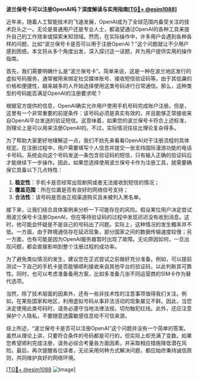 **波兰保号卡可以注册OpenAI吗？深度解读与实用指南[[TG💪+ @esim1088](https://t.me/s/esim1088)]**

近年来，随着人工智能技术的飞速发展，OpenAI成为了全球范围内备受关注的技术巨头之一。无论是普通用户还是专业人士，都渴望通过OpenAI的各种工具来提升自己的工作效率或探索未知领域。然而，在实际操作中，许多用户会遇到各种各样的问题，比如“波兰保号卡是否可以用于注册OpenAI？”这个问题就让不少用户感到困惑。本文将从多个角度出发，深入探讨这一话题，并为用户提供实用的操作指南。

首先，我们需要明确什么是“波兰保号卡”。简单来说，这是一种在波兰地区发行的虚拟号码服务，通常被用来绑定社交媒体账号、接收短信验证码等。由于其低廉的价格和便捷性，越来越多的人开始选择使用这类号码进行日常通信。那么，这种类型的号码能否满足OpenAI的注册要求呢？

根据官方提供的信息，OpenAI确实允许用户使用手机号码完成账户注册。但是，这里有一个非常重要的前提条件：该号码必须是真实有效的，并且能够正常接收来自OpenAI平台发送的验证短信。这意味着，如果您的波兰保号卡符合上述标准，则理论上是可以用来注册OpenAI的。不过，实际情况往往比理论复杂得多。

为了帮助大家更好地理解这一点，我们不妨先来看看OpenAI对于注册流程的具体规定。在注册过程中，用户需要填写个人信息并提交一张支持国际漫游功能的电话卡号码。系统会向这个号码发送一条包含验证码的短信，只有输入正确的验证码后才能继续下一步操作。因此，如果您选择使用波兰保号卡作为注册工具，就需要确保它具备以下几点特性：

1. **稳定性**：手机卡是否经常出现断网或者无法接收到短信的情况；
2. **覆盖范围**：所在位置是否有良好的网络信号支持；
3. **合法性**：该号码是否由正规渠道购买且未被列入黑名单。

接下来，让我们结合具体案例来分析一下可能存在的风险。假设某位用户决定尝试用波兰保号卡注册OpenAI，但在等待验证码的过程中发现迟迟没有收到消息。这时，他可能会怀疑是不是自己的号码出了问题。实际上，这种情况的发生概率并不低。一方面，由于跨境通信存在延迟现象，部分国家之间的数据传输速度较慢；另一方面，也有可能是因为OpenAI服务器暂时出现了故障。无论原因如何，一旦出现问题，都会直接影响到整个注册过程的成功率。

为了避免类似情况的发生，建议您在正式尝试之前做好充分准备。例如，可以提前测试一下自己的手机卡是否能够顺利接收来自其他平台的验证码，以此判断其可靠性。同时，也可以考虑准备备用方案，比如多准备几张不同运营商的SIM卡作为替代选项。

当然，除了技术层面的因素外，还有一些非技术性的注意事项值得我们关注。例如，在某些国家和地区，利用虚拟号码从事非法活动的现象屡见不鲜。因此，当您决定使用此类号码时，请务必遵守当地法律法规，切勿触犯红线。此外，还应注意保护个人隐私，不要随意透露敏感信息给不可信来源。

综上所述，“波兰保号卡是否可以注册OpenAI”这个问题并没有一个简单的答案。虽然从理论上讲，只要符合条件的号码都是可行的，但实际上却充满了变数。如果您希望顺利完成注册，请务必综合考量各方面因素，并采取相应措施降低潜在风险。最后，再次提醒各位读者，无论采用何种方式解决问题，都应始终秉持诚信原则，共同维护良好的网络环境。

[[TG💪+ @esim1088](https://t.me/s/esim1088) ![Image](https://i.postimg.cc/4NQfJmqS/Snipaste-2025-05-13-00-14-12.png)]